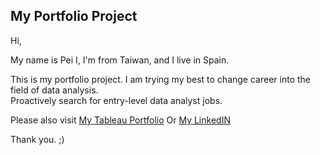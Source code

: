 ## My Portfolio Project

Hi, 

My name is Pei I, I'm from Taiwan, and I live in Spain. 

This is my portfolio project. I am trying my best to change career into the field of data analysis.  
Proactively search for entry-level data analyst jobs.

Please also visit [My Tableau Portfolio](https://public.tableau.com/profile/pei.i.shih)  Or  [My LinkedIN](https://www.linkedin.com/in/pei-i-shih)

Thank you. ;)

